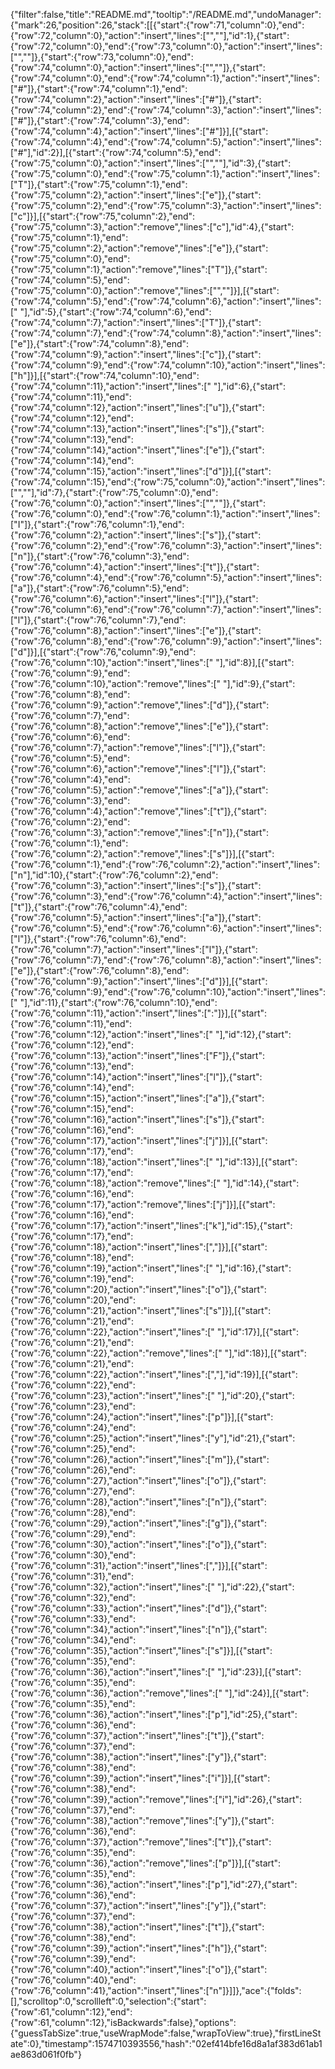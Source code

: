 {"filter":false,"title":"README.md","tooltip":"/README.md","undoManager":{"mark":26,"position":26,"stack":[[{"start":{"row":71,"column":0},"end":{"row":72,"column":0},"action":"insert","lines":["",""],"id":1},{"start":{"row":72,"column":0},"end":{"row":73,"column":0},"action":"insert","lines":["",""]},{"start":{"row":73,"column":0},"end":{"row":74,"column":0},"action":"insert","lines":["",""]},{"start":{"row":74,"column":0},"end":{"row":74,"column":1},"action":"insert","lines":["#"]},{"start":{"row":74,"column":1},"end":{"row":74,"column":2},"action":"insert","lines":["#"]},{"start":{"row":74,"column":2},"end":{"row":74,"column":3},"action":"insert","lines":["#"]},{"start":{"row":74,"column":3},"end":{"row":74,"column":4},"action":"insert","lines":["#"]}],[{"start":{"row":74,"column":4},"end":{"row":74,"column":5},"action":"insert","lines":["#"],"id":2}],[{"start":{"row":74,"column":5},"end":{"row":75,"column":0},"action":"insert","lines":["",""],"id":3},{"start":{"row":75,"column":0},"end":{"row":75,"column":1},"action":"insert","lines":["T"]},{"start":{"row":75,"column":1},"end":{"row":75,"column":2},"action":"insert","lines":["e"]},{"start":{"row":75,"column":2},"end":{"row":75,"column":3},"action":"insert","lines":["c"]}],[{"start":{"row":75,"column":2},"end":{"row":75,"column":3},"action":"remove","lines":["c"],"id":4},{"start":{"row":75,"column":1},"end":{"row":75,"column":2},"action":"remove","lines":["e"]},{"start":{"row":75,"column":0},"end":{"row":75,"column":1},"action":"remove","lines":["T"]},{"start":{"row":74,"column":5},"end":{"row":75,"column":0},"action":"remove","lines":["",""]}],[{"start":{"row":74,"column":5},"end":{"row":74,"column":6},"action":"insert","lines":[" "],"id":5},{"start":{"row":74,"column":6},"end":{"row":74,"column":7},"action":"insert","lines":["T"]},{"start":{"row":74,"column":7},"end":{"row":74,"column":8},"action":"insert","lines":["e"]},{"start":{"row":74,"column":8},"end":{"row":74,"column":9},"action":"insert","lines":["c"]},{"start":{"row":74,"column":9},"end":{"row":74,"column":10},"action":"insert","lines":["h"]}],[{"start":{"row":74,"column":10},"end":{"row":74,"column":11},"action":"insert","lines":[" "],"id":6},{"start":{"row":74,"column":11},"end":{"row":74,"column":12},"action":"insert","lines":["u"]},{"start":{"row":74,"column":12},"end":{"row":74,"column":13},"action":"insert","lines":["s"]},{"start":{"row":74,"column":13},"end":{"row":74,"column":14},"action":"insert","lines":["e"]},{"start":{"row":74,"column":14},"end":{"row":74,"column":15},"action":"insert","lines":["d"]}],[{"start":{"row":74,"column":15},"end":{"row":75,"column":0},"action":"insert","lines":["",""],"id":7},{"start":{"row":75,"column":0},"end":{"row":76,"column":0},"action":"insert","lines":["",""]},{"start":{"row":76,"column":0},"end":{"row":76,"column":1},"action":"insert","lines":["I"]},{"start":{"row":76,"column":1},"end":{"row":76,"column":2},"action":"insert","lines":["s"]},{"start":{"row":76,"column":2},"end":{"row":76,"column":3},"action":"insert","lines":["n"]},{"start":{"row":76,"column":3},"end":{"row":76,"column":4},"action":"insert","lines":["t"]},{"start":{"row":76,"column":4},"end":{"row":76,"column":5},"action":"insert","lines":["a"]},{"start":{"row":76,"column":5},"end":{"row":76,"column":6},"action":"insert","lines":["l"]},{"start":{"row":76,"column":6},"end":{"row":76,"column":7},"action":"insert","lines":["l"]},{"start":{"row":76,"column":7},"end":{"row":76,"column":8},"action":"insert","lines":["e"]},{"start":{"row":76,"column":8},"end":{"row":76,"column":9},"action":"insert","lines":["d"]}],[{"start":{"row":76,"column":9},"end":{"row":76,"column":10},"action":"insert","lines":[" "],"id":8}],[{"start":{"row":76,"column":9},"end":{"row":76,"column":10},"action":"remove","lines":[" "],"id":9},{"start":{"row":76,"column":8},"end":{"row":76,"column":9},"action":"remove","lines":["d"]},{"start":{"row":76,"column":7},"end":{"row":76,"column":8},"action":"remove","lines":["e"]},{"start":{"row":76,"column":6},"end":{"row":76,"column":7},"action":"remove","lines":["l"]},{"start":{"row":76,"column":5},"end":{"row":76,"column":6},"action":"remove","lines":["l"]},{"start":{"row":76,"column":4},"end":{"row":76,"column":5},"action":"remove","lines":["a"]},{"start":{"row":76,"column":3},"end":{"row":76,"column":4},"action":"remove","lines":["t"]},{"start":{"row":76,"column":2},"end":{"row":76,"column":3},"action":"remove","lines":["n"]},{"start":{"row":76,"column":1},"end":{"row":76,"column":2},"action":"remove","lines":["s"]}],[{"start":{"row":76,"column":1},"end":{"row":76,"column":2},"action":"insert","lines":["n"],"id":10},{"start":{"row":76,"column":2},"end":{"row":76,"column":3},"action":"insert","lines":["s"]},{"start":{"row":76,"column":3},"end":{"row":76,"column":4},"action":"insert","lines":["t"]},{"start":{"row":76,"column":4},"end":{"row":76,"column":5},"action":"insert","lines":["a"]},{"start":{"row":76,"column":5},"end":{"row":76,"column":6},"action":"insert","lines":["l"]},{"start":{"row":76,"column":6},"end":{"row":76,"column":7},"action":"insert","lines":["l"]},{"start":{"row":76,"column":7},"end":{"row":76,"column":8},"action":"insert","lines":["e"]},{"start":{"row":76,"column":8},"end":{"row":76,"column":9},"action":"insert","lines":["d"]}],[{"start":{"row":76,"column":9},"end":{"row":76,"column":10},"action":"insert","lines":[" "],"id":11},{"start":{"row":76,"column":10},"end":{"row":76,"column":11},"action":"insert","lines":[":"]}],[{"start":{"row":76,"column":11},"end":{"row":76,"column":12},"action":"insert","lines":[" "],"id":12},{"start":{"row":76,"column":12},"end":{"row":76,"column":13},"action":"insert","lines":["F"]},{"start":{"row":76,"column":13},"end":{"row":76,"column":14},"action":"insert","lines":["l"]},{"start":{"row":76,"column":14},"end":{"row":76,"column":15},"action":"insert","lines":["a"]},{"start":{"row":76,"column":15},"end":{"row":76,"column":16},"action":"insert","lines":["s"]},{"start":{"row":76,"column":16},"end":{"row":76,"column":17},"action":"insert","lines":["j"]}],[{"start":{"row":76,"column":17},"end":{"row":76,"column":18},"action":"insert","lines":[" "],"id":13}],[{"start":{"row":76,"column":17},"end":{"row":76,"column":18},"action":"remove","lines":[" "],"id":14},{"start":{"row":76,"column":16},"end":{"row":76,"column":17},"action":"remove","lines":["j"]}],[{"start":{"row":76,"column":16},"end":{"row":76,"column":17},"action":"insert","lines":["k"],"id":15},{"start":{"row":76,"column":17},"end":{"row":76,"column":18},"action":"insert","lines":[","]}],[{"start":{"row":76,"column":18},"end":{"row":76,"column":19},"action":"insert","lines":[" "],"id":16},{"start":{"row":76,"column":19},"end":{"row":76,"column":20},"action":"insert","lines":["o"]},{"start":{"row":76,"column":20},"end":{"row":76,"column":21},"action":"insert","lines":["s"]}],[{"start":{"row":76,"column":21},"end":{"row":76,"column":22},"action":"insert","lines":[" "],"id":17}],[{"start":{"row":76,"column":21},"end":{"row":76,"column":22},"action":"remove","lines":[" "],"id":18}],[{"start":{"row":76,"column":21},"end":{"row":76,"column":22},"action":"insert","lines":[","],"id":19}],[{"start":{"row":76,"column":22},"end":{"row":76,"column":23},"action":"insert","lines":[" "],"id":20},{"start":{"row":76,"column":23},"end":{"row":76,"column":24},"action":"insert","lines":["p"]}],[{"start":{"row":76,"column":24},"end":{"row":76,"column":25},"action":"insert","lines":["y"],"id":21},{"start":{"row":76,"column":25},"end":{"row":76,"column":26},"action":"insert","lines":["m"]},{"start":{"row":76,"column":26},"end":{"row":76,"column":27},"action":"insert","lines":["o"]},{"start":{"row":76,"column":27},"end":{"row":76,"column":28},"action":"insert","lines":["n"]},{"start":{"row":76,"column":28},"end":{"row":76,"column":29},"action":"insert","lines":["g"]},{"start":{"row":76,"column":29},"end":{"row":76,"column":30},"action":"insert","lines":["o"]},{"start":{"row":76,"column":30},"end":{"row":76,"column":31},"action":"insert","lines":[","]}],[{"start":{"row":76,"column":31},"end":{"row":76,"column":32},"action":"insert","lines":[" "],"id":22},{"start":{"row":76,"column":32},"end":{"row":76,"column":33},"action":"insert","lines":["d"]},{"start":{"row":76,"column":33},"end":{"row":76,"column":34},"action":"insert","lines":["n"]},{"start":{"row":76,"column":34},"end":{"row":76,"column":35},"action":"insert","lines":["s"]}],[{"start":{"row":76,"column":35},"end":{"row":76,"column":36},"action":"insert","lines":[" "],"id":23}],[{"start":{"row":76,"column":35},"end":{"row":76,"column":36},"action":"remove","lines":[" "],"id":24}],[{"start":{"row":76,"column":35},"end":{"row":76,"column":36},"action":"insert","lines":["p"],"id":25},{"start":{"row":76,"column":36},"end":{"row":76,"column":37},"action":"insert","lines":["t"]},{"start":{"row":76,"column":37},"end":{"row":76,"column":38},"action":"insert","lines":["y"]},{"start":{"row":76,"column":38},"end":{"row":76,"column":39},"action":"insert","lines":["i"]}],[{"start":{"row":76,"column":38},"end":{"row":76,"column":39},"action":"remove","lines":["i"],"id":26},{"start":{"row":76,"column":37},"end":{"row":76,"column":38},"action":"remove","lines":["y"]},{"start":{"row":76,"column":36},"end":{"row":76,"column":37},"action":"remove","lines":["t"]},{"start":{"row":76,"column":35},"end":{"row":76,"column":36},"action":"remove","lines":["p"]}],[{"start":{"row":76,"column":35},"end":{"row":76,"column":36},"action":"insert","lines":["p"],"id":27},{"start":{"row":76,"column":36},"end":{"row":76,"column":37},"action":"insert","lines":["y"]},{"start":{"row":76,"column":37},"end":{"row":76,"column":38},"action":"insert","lines":["t"]},{"start":{"row":76,"column":38},"end":{"row":76,"column":39},"action":"insert","lines":["h"]},{"start":{"row":76,"column":39},"end":{"row":76,"column":40},"action":"insert","lines":["o"]},{"start":{"row":76,"column":40},"end":{"row":76,"column":41},"action":"insert","lines":["n"]}]]},"ace":{"folds":[],"scrolltop":0,"scrollleft":0,"selection":{"start":{"row":61,"column":12},"end":{"row":61,"column":12},"isBackwards":false},"options":{"guessTabSize":true,"useWrapMode":false,"wrapToView":true},"firstLineState":0},"timestamp":1574710393556,"hash":"02ef414bfe16d8a1af383d61ab1ae863d061f0fb"}